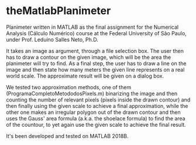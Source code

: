 # theMatlabPlanimeter

  Planimeter written in MATLAB as the final assignment for the Numerical Analysis (Cálculo Numérico) course at the Federal University of São Paulo, under Prof. Leduíno Salles Neto, Ph.D.


It takes an image as argument, through a file selection box. The user then has to draw a contour on the given image, which will be the area the planimeter will try to find. As a final step, the user has to draw a line on the image and then state how many meters the given line represents on a real world scale. The approximate result will be given on a dialog box.


We tested two approximation methods, one of them (ProgramaCompletoMetododosPixels.m) binarizing the image and then counting the number of relevant pixels (pixels inside the drawn contour) and then finally using the given scale to achieve a final approximation, while the other one makes an irregular polygon out of the drawn contour and then uses the Gauss' area formula (a.k.a. the shoelace formula) to find the area of the countour, to yet again use the given scale to achieve the final result.


It's been developed and tested on MATLAB 2018B.
